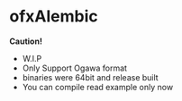 # ofxAlembic

**Caution!**
* W.I.P
* Only Support Ogawa format
* binaries were 64bit and release built
* You can compile read example only now
